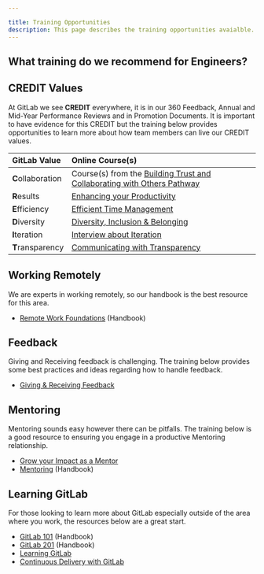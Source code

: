 ```yaml
---

title: Training Opportunities
description: This page describes the training opportunities avaialble.
---
```








## What training do we recommend for Engineers? 

## CREDIT Values

At GitLab we see **CREDIT** everywhere, it is in our 360 Feedback, Annual and Mid-Year Performance Reviews and in Promotion Documents. It is important to have evidence for this CREDIT but the training below provides opportunities to learn more about how team members can live our CREDIT values.

| GitLab Value      | Online Course(s) |
|:------------------|:-----------------|
| **C**ollaboration | Course(s) from the [Building Trust and Collaborating with Others Pathway](https://www.linkedin.com/learning/paths/building-trust-and-collaborating-with-others-2?u=2255073) |
| **R**esults       | [Enhancing your Productivity](https://www.linkedin.com/learning/enhancing-your-productivity/welcome?u=51852513)|
| **E**fficiency    | [Efficient Time Management](https://www.linkedin.com/learning/efficient-time-management?u=2255073) |
| **D**iversity     | [Diversity, Inclusion & Belonging](https://www.linkedin.com/learning/paths/diversity-inclusion-and-belonging-for-hr-professionals-and-leaders?u=2255073) |
| **I**teration     | [Interview about Iteration](https://youtu.be/tPTweQlBS54) |
| **T**ransparency  | [Communicating with Transparency](https://www.linkedin.com/learning/communicating-with-transparency?u=2255073) |

## Working Remotely

We are experts in working remotely, so our handbook is the best resource for this area.
* [Remote Work Foundations](/handbook/company/culture/all-remote/remote-certification/#remote-work-foundation-certification-criteria) (Handbook)

## Feedback

Giving and Receiving feedback is challenging. The training below provides some best practices and ideas regarding how to handle feedback.
* [Giving & Receiving Feedback](https://www.linkedin.com/learning/giving-and-receiving-feedback?u=2255073)

## Mentoring

Mentoring sounds easy however there can be pitfalls. The training below is a good resource to ensuring you engage in a productive Mentoring relationship.
* [Grow your Impact as a Mentor](https://www.linkedin.com/learning/paths/grow-your-impact-as-a-mentor?u=2255073)
* [Mentoring](/handbook/engineering/career-development/mentoring/) (Handbook)
 
## Learning GitLab

For those looking to learn more about GitLab especially outside of the area where you work, the resources below are a great start.
* [GitLab 101](/handbook/people-group/learning-and-development/gitlab-101/) (Handbook)
* [GitLab 201](/handbook/people-group/learning-and-development/gitlab-201/) (Handbook)
* [Learning GitLab](https://www.linkedin.com/learning/learning-gitlab-2/version-control-and-more?u=51852513)
* [Continuous Delivery with GitLab](https://www.linkedin.com/learning/continuous-delivery-with-gitlab/use-gitlab-for-code-management?u=51852513)
